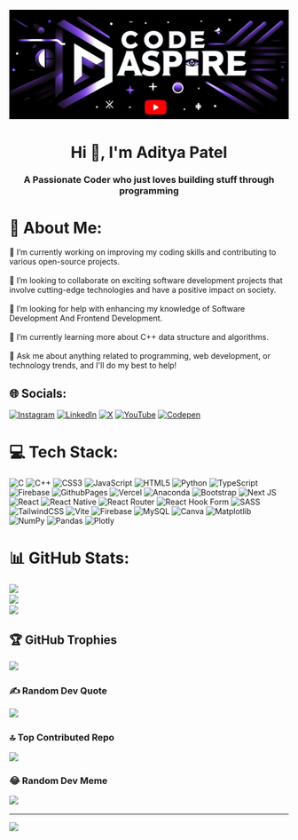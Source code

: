 ![logo](https://github.com/iampateladitya/iampateladitya/blob/main/codeaspiree.png)
<h1 align="center">Hi 👋, I'm Aditya Patel</h1>
<h3 align="center">A Passionate Coder who just loves building stuff through programming</h3>

# 💫 About Me:
🔭 I’m currently working on improving my coding skills and contributing to various open-source projects.<br><br>👯 I’m looking to collaborate on exciting software development projects that involve cutting-edge technologies and have a positive impact on society.<br><br>🤝 I’m looking for help with enhancing my knowledge of Software Development And Frontend Development.<br><br>🌱 I’m currently learning more about C++ data structure and algorithms.<br><br>💬 Ask me about anything related to programming, web development, or technology trends, and I'll do my best to help!<br>


## 🌐 Socials:
[![Instagram](https://img.shields.io/badge/Instagram-%23E4405F.svg?logo=Instagram&logoColor=white)](https://instagram.com/i_aditya.p) [![LinkedIn](https://img.shields.io/badge/LinkedIn-%230077B5.svg?logo=linkedin&logoColor=white)](https://linkedin.com/in/adityapatel09) [![X](https://img.shields.io/badge/X-black.svg?logo=X&logoColor=white)](https://x.com/i_am_aditya_p) [![YouTube](https://img.shields.io/badge/YouTube-%23FF0000.svg?logo=YouTube&logoColor=white)](https://youtube.com/@UC1xhpc_-F30dxAHpOeL984Q) [![Codepen](https://img.shields.io/badge/Codepen-000000?style=for-the-badge&logo=codepen&logoColor=white)](https://codepen.io/@i_am_aditya09) 

# 💻 Tech Stack:
![C](https://img.shields.io/badge/c-%2300599C.svg?style=flat&logo=c&logoColor=white) ![C++](https://img.shields.io/badge/c++-%2300599C.svg?style=flat&logo=c%2B%2B&logoColor=white) ![CSS3](https://img.shields.io/badge/css3-%231572B6.svg?style=flat&logo=css3&logoColor=white) ![JavaScript](https://img.shields.io/badge/javascript-%23323330.svg?style=flat&logo=javascript&logoColor=%23F7DF1E) ![HTML5](https://img.shields.io/badge/html5-%23E34F26.svg?style=flat&logo=html5&logoColor=white) ![Python](https://img.shields.io/badge/python-3670A0?style=flat&logo=python&logoColor=ffdd54) ![TypeScript](https://img.shields.io/badge/typescript-%23007ACC.svg?style=flat&logo=typescript&logoColor=white) ![Firebase](https://img.shields.io/badge/firebase-%23039BE5.svg?style=flat&logo=firebase) ![GithubPages](https://img.shields.io/badge/github%20pages-121013?style=flat&logo=github&logoColor=white) ![Vercel](https://img.shields.io/badge/vercel-%23000000.svg?style=flat&logo=vercel&logoColor=white) ![Anaconda](https://img.shields.io/badge/Anaconda-%2344A833.svg?style=flat&logo=anaconda&logoColor=white) ![Bootstrap](https://img.shields.io/badge/bootstrap-%238511FA.svg?style=flat&logo=bootstrap&logoColor=white) ![Next JS](https://img.shields.io/badge/Next-black?style=flat&logo=next.js&logoColor=white) ![React](https://img.shields.io/badge/react-%2320232a.svg?style=flat&logo=react&logoColor=%2361DAFB) ![React Native](https://img.shields.io/badge/react_native-%2320232a.svg?style=flat&logo=react&logoColor=%2361DAFB) ![React Router](https://img.shields.io/badge/React_Router-CA4245?style=flat&logo=react-router&logoColor=white) ![React Hook Form](https://img.shields.io/badge/React%20Hook%20Form-%23EC5990.svg?style=flat&logo=reacthookform&logoColor=white) ![SASS](https://img.shields.io/badge/SASS-hotpink.svg?style=flat&logo=SASS&logoColor=white) ![TailwindCSS](https://img.shields.io/badge/tailwindcss-%2338B2AC.svg?style=flat&logo=tailwind-css&logoColor=white) ![Vite](https://img.shields.io/badge/vite-%23646CFF.svg?style=flat&logo=vite&logoColor=white) ![Firebase](https://img.shields.io/badge/Firebase-039BE5?style=flat&logo=Firebase&logoColor=white) ![MySQL](https://img.shields.io/badge/mysql-%2300000f.svg?style=flat&logo=mysql&logoColor=white) ![Canva](https://img.shields.io/badge/Canva-%2300C4CC.svg?style=flat&logo=Canva&logoColor=white) ![Matplotlib](https://img.shields.io/badge/Matplotlib-%23ffffff.svg?style=flat&logo=Matplotlib&logoColor=black) ![NumPy](https://img.shields.io/badge/numpy-%23013243.svg?style=flat&logo=numpy&logoColor=white) ![Pandas](https://img.shields.io/badge/pandas-%23150458.svg?style=flat&logo=pandas&logoColor=white) ![Plotly](https://img.shields.io/badge/Plotly-%233F4F75.svg?style=flat&logo=plotly&logoColor=white)
# 📊 GitHub Stats:
![](https://github-readme-stats.vercel.app/api?username=iampateladitya&theme=radical&hide_border=false&include_all_commits=true&count_private=false)<br/>
![](https://github-readme-streak-stats.herokuapp.com/?user=iampateladitya&theme=radical&hide_border=false)<br/>
![](https://github-readme-stats.vercel.app/api/top-langs/?username=iampateladitya&theme=radical&hide_border=false&include_all_commits=true&count_private=false&layout=compact)

## 🏆 GitHub Trophies
![](https://github-profile-trophy.vercel.app/?username=iampateladitya&theme=radical&no-frame=false&no-bg=false&margin-w=4)

### ✍️ Random Dev Quote
![](https://quotes-github-readme.vercel.app/api?type=horizontal&theme=radical)

### 🔝 Top Contributed Repo
![](https://github-contributor-stats.vercel.app/api?username=iampateladitya&limit=5&theme=radical&combine_all_yearly_contributions=true)

### 😂 Random Dev Meme
<img src='https://randommeme-five.vercel.app/' style="height: 400px;"/>

---
[![](https://visitcount.itsvg.in/api?id=iampateladitya&icon=5&color=10)](https://visitcount.itsvg.in)

<!-- Proudly created with GPRM ( https://gprm.itsvg.in ) -->

<!-- Proudly created with GPRM ( https://gprm.itsvg.in ) -->
